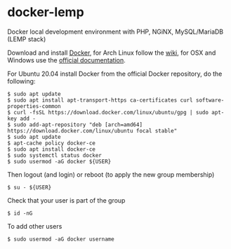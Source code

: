 # docker-lemp
Docker local development environment with PHP, NGiNX, MySQL/MariaDB (LEMP stack)

Download and install [Docker](https://www.docker.com), for Arch Linux follow the [wiki](https://wiki.archlinux.org/index.php/docker), for OSX and Windows use the [official documentation](https://docs.docker.com/get-started/).

For Ubuntu 20.04 install Docker from the official Docker repository, do the following:
```
$ sudo apt update
$ sudo apt install apt-transport-https ca-certificates curl software-properties-common
$ curl -fsSL https://download.docker.com/linux/ubuntu/gpg | sudo apt-key add -
$ sudo add-apt-repository "deb [arch=amd64] https://download.docker.com/linux/ubuntu focal stable"
$ sudo apt update
$ apt-cache policy docker-ce
$ sudo apt install docker-ce
$ sudo systemctl status docker
$ sudo usermod -aG docker ${USER}
```
Then logout (and login) or reboot (to apply the new group membership)
```
$ su - ${USER}
```
Check that your user is part of the group
```
$ id -nG
```
To add other users
```
$ sudo usermod -aG docker username
```
